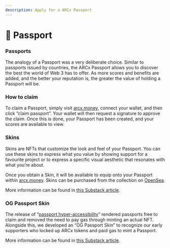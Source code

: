 ```yaml
---
description: Apply for a ARCx Passport
---
```


# 🛂 Passport

### Passports

The analogy of a Passport was a very deliberate choice. Similar to passports issued by countries, the ARCx Passport allows you to discover the best the world of Web 3 has to offer. As more scores and benefits are added, and the better your reputation is, the greater the value of holding a Passport will be.

### How to claim

To claim a Passport, simply visit [arcx.money](http://arcx.money), connect your wallet, and then click “claim passport”. Your wallet will then request a signature to approve the claim. Once this is done, your Passport has been created, and your scores are available to view.

### Skins

Skins are NFTs that customize the look and feel of your Passport. You can use these skins to express what you value by showing support for a favourite project or to express a specific visual aesthetic that resonates with what you’re about.

Once you obtain a Skin, it will be available to equip onto your Passport within [arcx.money](http://arcx.money). Skins can be purchased from the collection on [OpenSea](https://opensea.io/collection/arcx-defi-passport-skins.).

More information can be found in [this Substack article](https://arcx.substack.com/p/introducing-defi-passport-skins).

### OG Passport Skin

The release of “[passport hyper-accessibility](https://twitter.com/arcxmoney/status/1473110523575103491)” rendered passports free to claim and removed the need to pay gas through minting an actual NFT. Alongside this, we developed an “OG Passport Skin” to recognize our early supporters who locked up ARCx tokens and paid gas to mint a Passport.

More information can be found in [this Substack article](https://arcx.substack.com/p/og-passport-skin).
